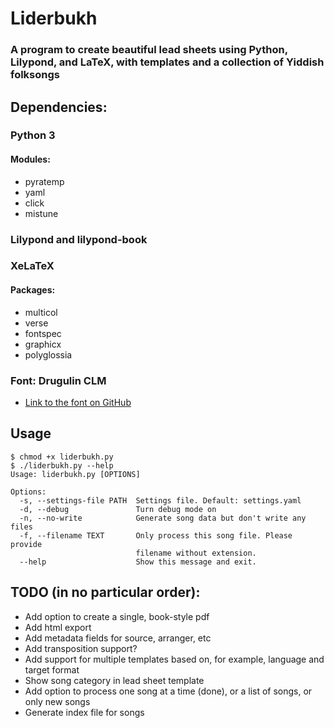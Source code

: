 # Liderbukh
### A program to create beautiful lead sheets using Python, Lilypond, and LaTeX, with templates and a collection of Yiddish folksongs

## Dependencies:
### Python 3
#### Modules:
* pyratemp
* yaml
* click
* mistune

### Lilypond and lilypond-book
### XeLaTeX
#### Packages:
* multicol
* verse
* fontspec
* graphicx
* polyglossia

### Font: Drugulin CLM
* [Link to the font on GitHub](https://github.com/derpayatz/fonts/tree/master/Fonts/Hebrew%20Letters%20only/Culmus%20Project%20(GPL%20and%20GPL%2BFE)/Maxim%20Iorsh%20(GPL)/Basic%20Fonts/Drugulin "Drugulin CLM on GitHub")

## Usage
```
$ chmod +x liderbukh.py
$ ./liderbukh.py --help
Usage: liderbukh.py [OPTIONS]

Options:
  -s, --settings-file PATH  Settings file. Default: settings.yaml
  -d, --debug               Turn debug mode on
  -n, --no-write            Generate song data but don't write any files
  -f, --filename TEXT       Only process this song file. Please provide
                            filename without extension.
  --help                    Show this message and exit.

```
## TODO (in no particular order):

* Add option to create a single, book-style pdf 
* Add html export
* Add metadata fields for source, arranger, etc
* Add transposition support?
* Add support for multiple templates based on, for example, language and target format
* Show song category in lead sheet template
* Add option to process one song at a time (done), or a list of songs, or only new songs 
* Generate index file for songs
